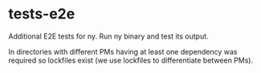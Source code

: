 # tests-e2e

Additional E2E tests for ny. Run ny binary and test its output.

In directories with different PMs having at least one dependency was required so lockfiles exist (we use lockfiles to differentiate between PMs).
